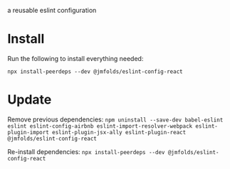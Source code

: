 
a reusable eslint configuration

# Install

Run the following to install everything needed:

```npx install-peerdeps --dev @jmfolds/eslint-config-react```

# Update

Remove previous dependencies:
```npm uninstall --save-dev babel-eslint eslint eslint-config-airbnb eslint-import-resolver-webpack eslint-plugin-import eslint-plugin-jsx-ally eslint-plugin-react @jmfolds/eslint-config-react``` 

Re-install dependencies:
```npx install-peerdeps --dev @jmfolds/eslint-config-react```
